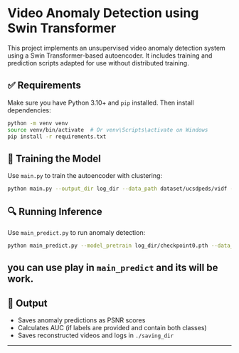# Video Anomaly Detection using Swin Transformer

This project implements an unsupervised video anomaly detection system using a Swin Transformer-based autoencoder. It includes training and prediction scripts adapted for use without distributed training.

## ✅ Requirements
Make sure you have Python 3.10+ and `pip` installed. Then install dependencies:

```bash
python -m venv venv
source venv/bin/activate  # Or venv\Scripts\activate on Windows
pip install -r requirements.txt
```

## 🚀 Training the Model
Use `main.py` to train the autoencoder with clustering:

```bash
python main.py --output_dir log_dir --data_path dataset/ucsdpeds/vidf --image_format png
```

## 🔍 Running Inference
Use `main_predict.py` to run anomaly detection:

```bash
python main_predict.py --model_pretrain log_dir/checkpoint0.pth --data_path dataset/ucsdpeds/vidf --output_dir ./saving_dir --image_format png

```
## you can use play in `main_predict` and its will be work.

## 🧠 Output
- Saves anomaly predictions as PSNR scores
- Calculates AUC (if labels are provided and contain both classes)
- Saves reconstructed videos and logs in `./saving_dir`

---
